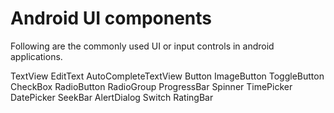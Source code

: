 # Android UI components

Following are the commonly used UI or input controls in android applications.

TextView
EditText
AutoCompleteTextView
Button
ImageButton
ToggleButton
CheckBox
RadioButton
RadioGroup
ProgressBar
Spinner
TimePicker
DatePicker
SeekBar
AlertDialog
Switch
RatingBar